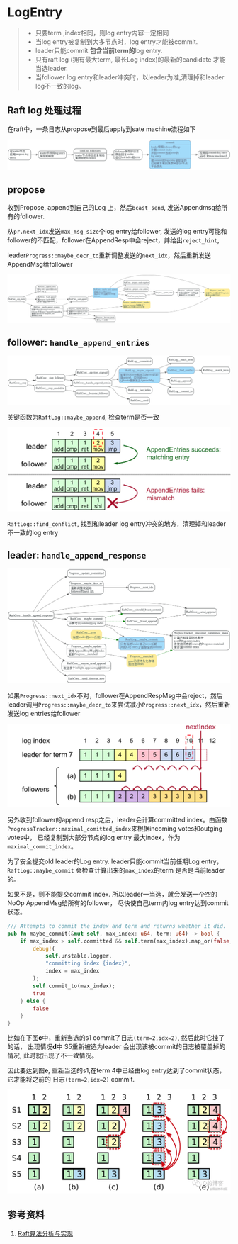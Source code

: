 # LogEntry

> * 只要term ,index相同，则log entry内容一定相同
> * 当log entry被复制到大多节点时，log entry才能被commit.
> * leader只能commit <b>包含当前term的</b>log entry.
> * 只有raft log (拥有最大term, 最长Log index)的最新的candidate 才能当选leader.
> * 当follower log entry和leader冲突时，以leader为准,清理掉和leader log不一致的log。

<!-- toc -->
## Raft log 处理过程

在raft中，一条日志从propose到最后apply到sate machine流程如下

![](./dot/raft_log_entry_flow.svg)


## propose

收到Propose, append到自己的Log 上，然后`bcast_send`, 发送Appendmsg给所有的follower.

从`pr.next_idx`发送`max_msg_size`个log entry给follower, 发送的log entry可能和
follower的不匹配，follower在AppendResp中会reject，并给出`reject_hint`,

leader`Progress::maybe_decr_to`重新调整发送的`next_idx`，然后重新发送AppendMsg给follower

![](./dot/raft_propose.svg)


## follower: `handle_append_entries`

![](./dot/raft_handle_append_entries.svg)

关键函数为`RaftLog::maybe_append`, 检查term是否一致

![](./dot/raft_log_match_term.webp)



`RaftLog::find_conflict`, 找到和leader log entry冲突的地方，清理掉和leader不一致的log entry


## leader: `handle_append_response`

![](./dot/raft_handle_append_response.svg)

如果`Progress::next_idx`不对，follower在AppendRespMsg中会reject，然后leader调用`Progress::maybe_decr_to`来尝试减小`Progress::next_idx`，然后重新
发送log entries给follower

![](./dot/raft_log_next_idx.webp)

另外收到follower的append resp之后，leader会计算committed index。由函数`ProgressTracker::maximal_comitted_index`来根据incoming votes和outging votes中，
已经复制到大部分节点的log entry 最大index，作为`maximal_commit_index`。


为了安全提交old leader的Log entry.  leader只能commit当前任期Log entry，`RaftLog::maybe_commit` 会检查计算出来的`max_index`的term
是否是当前leader的。

如果不是，则不能提交commit index.  所以leader一当选，就会发送一个空的NoOp AppendMsg给所有的follower，
尽快使自己term内log entry达到commit 状态。


```rust
/// Attempts to commit the index and term and returns whether it did.
pub fn maybe_commit(&mut self, max_index: u64, term: u64) -> bool {
    if max_index > self.committed && self.term(max_index).map_or(false, |t| t == term) {
        debug!(
            self.unstable.logger,
            "committing index {index}",
            index = max_index
        );
        self.commit_to(max_index);
        true
    } else {
        false
    }
}
```

比如在下图<b>c</b>中，重新当选的s1 commit了日志`(term=2,idx=2)`, 然后此时它挂了的话，
出现情况<b>d</b>中 S5重新被选为leader
会出现该被commit的日志被覆盖掉的情况, 此时就出现了不一致情况。

因此要达到图<b>e</b>, 重新当选的s1,在term 4中已经由log entry达到了commit状态，它才能将之前的
日志`(term=2,idx=2)` commit.

![](./dot/leader_commit_current_term.awebp)


## 参考资料
1. [Raft算法分析与实现](https://www.jianshu.com/p/1f5cb602dc71)

